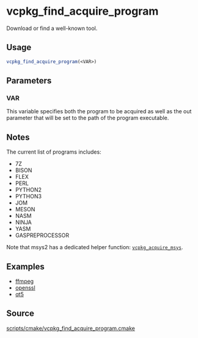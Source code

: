 # vcpkg_find_acquire_program

Download or find a well-known tool.

## Usage
```cmake
vcpkg_find_acquire_program(<VAR>)
```
## Parameters
### VAR
This variable specifies both the program to be acquired as well as the out parameter that will be set to the path of the program executable.

## Notes
The current list of programs includes:

- 7Z
- BISON
- FLEX
- PERL
- PYTHON2
- PYTHON3
- JOM
- MESON
- NASM
- NINJA
- YASM
- GASPREPROCESSOR

Note that msys2 has a dedicated helper function: [`vcpkg_acquire_msys`](vcpkg_acquire_msys.md).

## Examples

* [ffmpeg](https://github.com/Microsoft/vcpkg/blob/master/ports/ffmpeg/portfile.cmake)
* [openssl](https://github.com/Microsoft/vcpkg/blob/master/ports/openssl/portfile.cmake)
* [qt5](https://github.com/Microsoft/vcpkg/blob/master/ports/qt5/portfile.cmake)

## Source
[scripts/cmake/vcpkg_find_acquire_program.cmake](https://github.com/Microsoft/vcpkg/blob/master/scripts/cmake/vcpkg_find_acquire_program.cmake)
